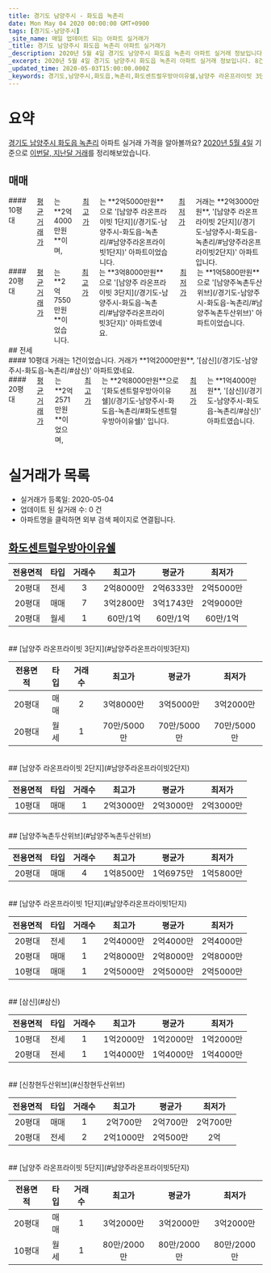 ```yaml
---
title: 경기도 남양주시 - 화도읍 녹촌리
date: Mon May 04 2020 00:00:00 GMT+0900
tags: [경기도-남양주시]
_site_name: 매일 업데이트 되는 아파트 실거래가
_title: 경기도 남양주시 화도읍 녹촌리 아파트 실거래가
_description: 2020년 5월 4일 경기도 남양주시 화도읍 녹촌리 아파트 실거래 정보입니다. 8건 아파트 정보가 있습니다.
_excerpt: 2020년 5월 4일 경기도 남양주시 화도읍 녹촌리 아파트 실거래 정보입니다. 8건 아파트 정보가 있습니다.
_updated_time: 2020-05-03T15:00:00.000Z
_keywords: 경기도,남양주시,화도읍,녹촌리,화도센트럴우방아이유쉘,남양주 라온프라이빗 3단지,남양주 라온프라이빗 2단지,남양주녹촌두산위브,남양주 라온프라이빗 1단지,삼신,신창현두산위브,남양주 라온프라이빗 5단지
---
```





# 요약
<ins>경기도 남양주시 화도읍 녹촌리</ins> 아파트 실거래 가격을 알아볼까요? <ins>2020년 5월 4일</ins> 기준으로 <ins>이번달, 지난달 거래</ins>를 정리해보았습니다.

## 매매
<div class="container">
<div class="six columns" markdown="1">
#### 10평대
<ins>평균 거래가</ins>는 **2억4000만원**이며, <ins>최고가</ins>는 **2억5000만원**으로 '[남양주 라온프라이빗 1단지](/경기도-남양주시-화도읍-녹촌리/#남양주라온프라이빗1단지)' 아파트이었습니다. <ins>최저가</ins> 거래는 **2억3000만원**, '[남양주 라온프라이빗 2단지](/경기도-남양주시-화도읍-녹촌리/#남양주라온프라이빗2단지)' 아파트입니다.
</div>
<div class="six columns" markdown="1">
#### 20평대
<ins>평균 거래가</ins>는 **2억7550만원**이었습니다. <ins>최고가</ins>는 **3억8000만원**으로 '[남양주 라온프라이빗 3단지](/경기도-남양주시-화도읍-녹촌리/#남양주라온프라이빗3단지)' 아파트였네요. <ins>최저가</ins>는 **1억5800만원**으로 '[남양주녹촌두산위브](/경기도-남양주시-화도읍-녹촌리/#남양주녹촌두산위브)' 아파트이었습니다.
</div>
</div>
## 전세
<div class="container">
<div class="six columns" markdown="1">
#### 10평대
거래는 1건이었습니다. 거래가 **1억2000만원**, '[삼신](/경기도-남양주시-화도읍-녹촌리/#삼신)' 아파트였네요.
</div>
<div class="six columns" markdown="1">
#### 20평대
<ins>평균 거래가</ins>는 **2억2571만원**이었으며, <ins>최고가</ins>는 **2억8000만원**으로 '[화도센트럴우방아이유쉘](/경기도-남양주시-화도읍-녹촌리/#화도센트럴우방아이유쉘)' 입니다. <ins>최저가</ins>는 **1억4000만원**, '[삼신](/경기도-남양주시-화도읍-녹촌리/#삼신)' 아파트였습니다.
</div>
</div>



# 실거래가 목록
- 실거래가 등록일: 2020-05-04
- 업데이트 된 실거래 수: 0 건
- 아파트명을 클릭하면 외부 검색 페이지로 연결됩니다.

## [화도센트럴우방아이유쉘](#화도센트럴우방아이유쉘)

|전용면적|타입|거래수|최고가|평균가|최저가|
|:---:|:---:|:---:|:---:|:---:|:---:|
|20평대|<span class="deal-type-2">전세</span>|3|2억8000만|2억6333만|2억5000만|
|20평대|<span class="deal-type-1">매매</span>|7|3억2800만|3억1743만|2억9000만|
|20평대|<span class="deal-type-3">월세</span>|1|60만/1억|60만/1억|60만/1억|

<br/>
## [남양주 라온프라이빗 3단지](#남양주라온프라이빗3단지)

|전용면적|타입|거래수|최고가|평균가|최저가|
|:---:|:---:|:---:|:---:|:---:|:---:|
|20평대|<span class="deal-type-1">매매</span>|2|3억8000만|3억5000만|3억2000만|
|20평대|<span class="deal-type-3">월세</span>|1|70만/5000만|70만/5000만|70만/5000만|

<br/>
## [남양주 라온프라이빗 2단지](#남양주라온프라이빗2단지)

|전용면적|타입|거래수|최고가|평균가|최저가|
|:---:|:---:|:---:|:---:|:---:|:---:|
|10평대|<span class="deal-type-1">매매</span>|1|2억3000만|2억3000만|2억3000만|

<br/>
## [남양주녹촌두산위브](#남양주녹촌두산위브)

|전용면적|타입|거래수|최고가|평균가|최저가|
|:---:|:---:|:---:|:---:|:---:|:---:|
|20평대|<span class="deal-type-1">매매</span>|4|1억8500만|1억6975만|1억5800만|

<br/>
## [남양주 라온프라이빗 1단지](#남양주라온프라이빗1단지)

|전용면적|타입|거래수|최고가|평균가|최저가|
|:---:|:---:|:---:|:---:|:---:|:---:|
|20평대|<span class="deal-type-2">전세</span>|1|2억4000만|2억4000만|2억4000만|
|20평대|<span class="deal-type-1">매매</span>|1|2억8000만|2억8000만|2억8000만|
|10평대|<span class="deal-type-1">매매</span>|1|2억5000만|2억5000만|2억5000만|

<br/>
## [삼신](#삼신)

|전용면적|타입|거래수|최고가|평균가|최저가|
|:---:|:---:|:---:|:---:|:---:|:---:|
|10평대|<span class="deal-type-2">전세</span>|1|1억2000만|1억2000만|1억2000만|
|20평대|<span class="deal-type-2">전세</span>|1|1억4000만|1억4000만|1억4000만|

<br/>
## [신창현두산위브](#신창현두산위브)

|전용면적|타입|거래수|최고가|평균가|최저가|
|:---:|:---:|:---:|:---:|:---:|:---:|
|20평대|<span class="deal-type-1">매매</span>|1|2억700만|2억700만|2억700만|
|20평대|<span class="deal-type-2">전세</span>|2|2억1000만|2억500만|2억|

<br/>
## [남양주 라온프라이빗 5단지](#남양주라온프라이빗5단지)

|전용면적|타입|거래수|최고가|평균가|최저가|
|:---:|:---:|:---:|:---:|:---:|:---:|
|20평대|<span class="deal-type-1">매매</span>|1|3억2000만|3억2000만|3억2000만|
|10평대|<span class="deal-type-3">월세</span>|1|80만/2000만|80만/2000만|80만/2000만|

<br/>



